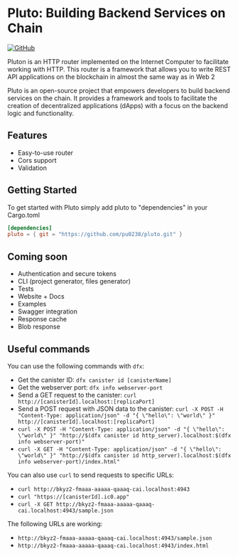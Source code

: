 # Pluto: Building Backend Services on Chain

<a href="https://github.com/pu0238/pluto" target="_new">
    <img src="https://img.shields.io/badge/GitHub-pu0238/pluto-blue.svg" alt="GitHub">
</a>

Pluton is an HTTP router implemented on the Internet Computer to facilitate working with HTTP. This router is a framework that allows you to write REST API applications on the blockchain in almost the same way as in Web 2

Pluto is an open-source project that empowers developers to build backend services on the chain. It provides a framework and tools to facilitate the creation of decentralized applications (dApps) with a focus on the backend logic and functionality.

## Features
- Easy-to-use router
- Cors support
- Validation
## Getting Started

To get started with Pluto simply add pluto to "dependencies" in your Cargo.toml

``` toml
[dependencies]
pluto = { git = "https://github.com/pu0238/pluto.git" }
```

## Coming soon
- Authentication and secure tokens
- CLI (project generator, files generator)
- Tests
- Website + Docs
- Examples
- Swagger integration
- Response cache
- Blob response


## Useful commands

You can use the following commands with `dfx`:

- Get the canister ID: `dfx canister id [canisterName]`
- Get the webserver port: `dfx info webserver-port`
- Send a GET request to the canister: `curl http://[canisterId].localhost:[replicaPort]`
- Send a POST request with JSON data to the canister: `curl -X POST -H "Content-Type: application/json" -d "{ \"hello\": \"world\" }" http://[canisterId].localhost:[replicaPort]`
- `curl -X POST -H "Content-Type: application/json" -d "{ \"hello\": \"world\" }" "http://$(dfx canister id http_server).localhost:$(dfx info webserver-port)"`
- `curl -X GET -H "Content-Type: application/json" -d "{ \"hello\": \"world\" }" "http://$(dfx canister id http_server).localhost:$(dfx info webserver-port)/index.html"`

You can also use `curl` to send requests to specific URLs:

- `curl http://bkyz2-fmaaa-aaaaa-qaaaq-cai.localhost:4943`
- `curl "https://[canisterId].ic0.app"`
- `curl -X GET http://bkyz2-fmaaa-aaaaa-qaaaq-cai.localhost:4943/sample.json`

The following URLs are working:

- `http://bkyz2-fmaaa-aaaaa-qaaaq-cai.localhost:4943/sample.json`
- `http://bkyz2-fmaaa-aaaaa-qaaaq-cai.localhost:4943/index.html`